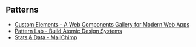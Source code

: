 ## Patterns

* [Custom Elements - A Web Components Gallery for Modern Web Apps](http://customelements.io/)
* [Pattern Lab - Build Atomic Design Systems](http://pattern-lab.info/)
* [Stats & Data - MailChimp](https://ux.mailchimp.com/patterns/stats)
